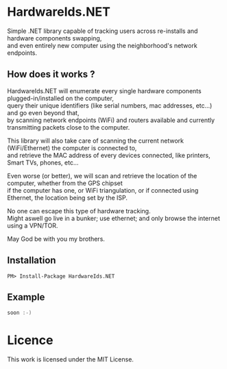 # HardwareIds.NET
Simple .NET library capable of tracking users across re-installs and hardware components swapping,  
and even entirely new computer using the neighborhood's network endpoints.

## How does it works ?

HardwareIds.NET will enumerate every single hardware components plugged-in/installed on the computer,  
query their unique identifiers (like serial numbers, mac addresses, etc...) and go even beyond that,  
by scanning network endpoints (WiFi) and routers available and currently transmitting packets close to the computer.  
  
This library will also take care of scanning the current network (WiFi/Ethernet) the computer is connected to,  
and retrieve the MAC address of every devices connected, like printers, Smart TVs, phones, etc...  
  
Even worse (or better), we will scan and retrieve the location of the computer, whether from the GPS chipset  
if the computer has one, or WiFi triangulation, or if connected using Ethernet, the location being set by the ISP.  
  
No one can escape this type of hardware tracking.  
Might aswell go live in a bunker; use ethernet; and only browse the internet using a VPN/TOR.  
  
May God be with you my brothers.  

## Installation

    PM> Install-Package HardwareIds.NET

## Example

```csharp
soon :-)
```

# Licence
This work is licensed under the MIT License.
